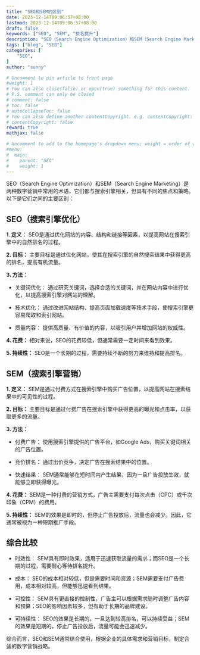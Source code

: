 ```yaml
---
title: "SEO和SEM的区别"
date: 2023-12-14T09:06:57+08:00
lastmod: 2023-12-14T09:06:57+08:00
draft: false
keywords: ["SEO", "SEM", "排名提升"]
description: "SEO（Search Engine Optimization）和SEM（Search Engine Marketing）是两种数字营销中常用的术语，它们都与搜索引擎相关，但具有不同的焦点和策略。"
tags: ["blog", "SEO"]
categories: [
    "SEO",
]
author: "sunny"

# Uncomment to pin article to front page
#weight: 1
# You can also close(false) or open(true) something for this content.
# P.S. comment can only be closed
# comment: false
# toc: false
# autoCollapseToc: false
# You can also define another contentCopyright. e.g. contentCopyright: "This is another copyright."
# contentCopyright: false
reward: true
mathjax: false

# Uncomment to add to the homepage's dropdown menu; weight = order of article
#menu:
#  main:
#    parent: "SEO"
#    weight: 1
---
```


SEO（Search Engine Optimization）和SEM（Search Engine Marketing）是两种数字营销中常用的术语，它们都与搜索引擎相关，但具有不同的焦点和策略。以下是它们之间的主要区别：

## SEO（搜索引擎优化） ##
**1. 定义：** SEO是通过优化网站的内容、结构和链接等因素，以提高网站在搜索引擎中的自然排名的过程。

**2. 目标：** 主要目标是通过优化网站，使其在搜索引擎的自然搜索结果中获得更高的排名，提高有机流量。

**3. 方法：**


- 关键词优化： 通过研究关键词，选择合适的关键词，并在网站内容中进行优化，以提高搜索引擎对网站的理解。

- 技术优化： 通过改进网站结构、提高页面加载速度等技术手段，使搜索引擎更容易爬取和索引网站。

- 质量内容： 提供高质量、有价值的内容，以吸引用户并增加网站的权威性。

**4. 花费：** 相对来说，SEO的花费较低，但通常需要一定时间来看到效果。

**5. 持续性：** SEO是一个长期的过程，需要持续不断的努力来维持和提高排名。

## SEM（搜索引擎营销） ##
**1. 定义：** SEM是通过付费方式在搜索引擎中购买广告位置，以提高网站在搜索结果中的可见性的过程。

**2. 目标：** 主要目标是通过付费广告在搜索引擎中获得更高的曝光和点击率，以获取更多的流量。

**3. 方法：**


- 付费广告： 使用搜索引擎提供的广告平台，如Google Ads，购买关键词相关的广告位置。

- 竞价排名： 通过出价竞争，决定广告在搜索结果中的位置。

- 快速结果： SEM通常能够在短时间内产生结果，因为一旦广告投放生效，就能够立即获得曝光。

**4. 花费：** SEM是一种付费的营销方式，广告主需要支付每次点击（CPC）或千次印象（CPM）的费用。

**5. 持续性：** SEM的效果是即时的，但停止广告投放后，流量也会减少。因此，它通常被视为一种短期推广手段。

## 综合比较 ##

- 时效性： SEM具有即时效果，适用于迅速获取流量的需求；而SEO是一个长期的过程，需要耐心等待排名提升。


- 成本： SEO的成本相对较低，但是需要时间和资源；SEM需要支付广告费用，成本相对较高，但能够迅速看到结果。


- 可控性： SEM具有更直接的控制性，广告主可以根据需求随时调整广告内容和预算；SEO的影响因素较多，但有助于长期的品牌建设。


- 可持续性： SEO的效果是长期的，一旦达到较高排名，可以持续受益；SEM的效果是短期的，停止广告投放后，流量可能会迅速减少。

综合而言，SEO和SEM通常结合使用，根据企业的具体需求和营销目标，制定合适的数字营销战略。
